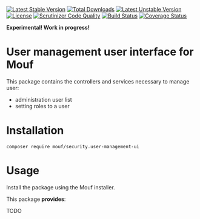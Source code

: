 [![Latest Stable Version](https://poser.pugx.org/mouf/security.user-management-ui/v/stable)](https://packagist.org/packages/mouf/security.user-management-ui)
[![Total Downloads](https://poser.pugx.org/mouf/security.user-management-ui/downloads)](https://packagist.org/packages/mouf/security.user-management-ui)
[![Latest Unstable Version](https://poser.pugx.org/mouf/security.user-management-ui/v/unstable)](https://packagist.org/packages/mouf/security.user-management-ui)
[![License](https://poser.pugx.org/mouf/security.user-management-ui/license)](https://packagist.org/packages/mouf/security.user-management-ui)
[![Scrutinizer Code Quality](https://scrutinizer-ci.com/g/thecodingmachine/security.user-management-ui/badges/quality-score.png?b=1.0)](https://scrutinizer-ci.com/g/thecodingmachine/security.user-management-ui/?branch=1.0)
[![Build Status](https://travis-ci.org/thecodingmachine/security.user-management-ui.svg?branch=1.0)](https://travis-ci.org/thecodingmachine/security.user-management-ui)
[![Coverage Status](https://coveralls.io/repos/thecodingmachine/security.user-management-ui/badge.svg?branch=1.0&service=github)](https://coveralls.io/github/thecodingmachine/security.user-management-ui?branch=1.0)

**Experimental! Work in progress!**

User management user interface for Mouf
=======================================

This package contains the controllers and services necessary to manage user:

- administration user list
- setting roles to a user

Installation
============

```
composer require mouf/security.user-management-ui
```

Usage
=====

Install the package using the Mouf installer.

This package **provides**:

TODO